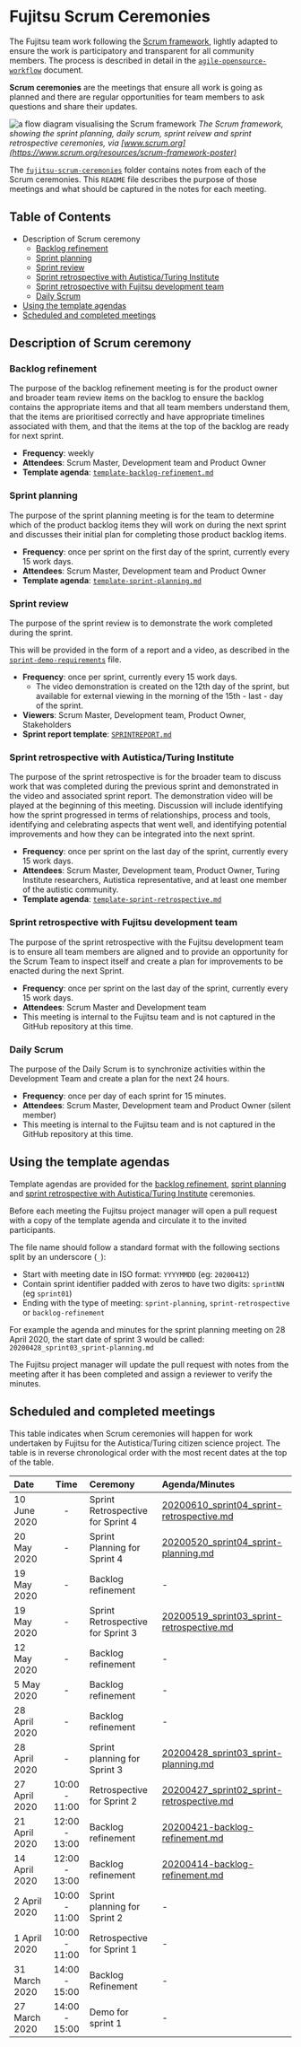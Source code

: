 # Fujitsu Scrum Ceremonies

The Fujitsu team work following the [Scrum framework](https://www.scrum.org/resources/what-is-scrum), lightly adapted to ensure the work is participatory and transparent for all community members.
The process is described in detail in the [`agile-opensource-workflow`](/project-management/agile-opensource-workflow.md) document.

**Scrum ceremonies** are the meetings that ensure all work is going as planned and there are regular opportunities for team members to ask questions and share their updates.

![a flow diagram visualising the Scrum framework](https://scrumorg-website-prod.s3.amazonaws.com/drupal/inline-images/2017-05/ScrumFrameworkTest.png)
*The Scrum framework, showing the sprint planning, daily scrum, sprint reivew and sprint retrospective ceremonies, via [www.scrum.org](https://www.scrum.org/resources/scrum-framework-poster)*

The [`fujitsu-scrum-ceremonies`](/project-management/fujitsu-scrum-ceremonies) folder contains notes from each of the Scrum ceremonies.
This `README` file describes the purpose of those meetings and what should be captured in the notes for each meeting.

## Table of Contents

* Description of Scrum ceremony
  * [Backlog refinement](#backlog-refinement)
  * [Sprint planning](#sprint-planning)
  * [Sprint review](#sprint-review)
  * [Sprint retrospective with Autistica/Turing Institute](#sprint-retrospective-with-autisticaturing-institute)
  * [Sprint retrospective with Fujitsu development team](#sprint-retrospective-with-fujitsu-development-team)
  * [Daily Scrum](#daily-scrum)
* [Using the template agendas](#using-the-template-agendas)
* [Scheduled and completed meetings](#scheduled-and-completed-meetings)

## Description of Scrum ceremony

### Backlog refinement

The purpose of the backlog refinement meeting is for the product owner and broader team review items on the backlog to ensure the backlog contains the appropriate items and that all team members understand them, that the items are prioritised correctly and have appropriate timelines associated with them, and that the items at the top of the backlog are ready for next sprint.

* **Frequency**: weekly
* **Attendees**: Scrum Master, Development team and Product Owner
* **Template agenda**: [`template-backlog-refinement.md`](template-backlog-refinement.md)

### Sprint planning

The purpose of the sprint planning meeting is for the team to determine which of the product backlog items they will work on during the next sprint and discusses their initial plan for completing those product backlog items.

* **Frequency**: once per sprint on the first day of the sprint, currently every 15 work days.
* **Attendees**: Scrum Master, Development team and Product Owner
* **Template agenda**: [`template-sprint-planning.md`](template-sprint-planning.md)

### Sprint review

The purpose of the sprint review is to demonstrate the work completed during the sprint.

This will be provided in the form of a report and a video, as described in the [`sprint-demo-requirements`](/project-management/sprint-demo-requirements.md) file.

* **Frequency**: once per sprint, currently every 15 work days.
  * The video demonstration is created on the 12th day of the sprint, but available for external viewing in the morning of the 15th - last - day of the sprint.
* **Viewers**: Scrum Master, Development team, Product Owner, Stakeholders
* **Sprint report template**: [`SPRINTREPORT.md`](/SPRINTREPORT.md)

### Sprint retrospective with Autistica/Turing Institute

The purpose of the sprint retrospective is for the broader team to discuss work that was completed during the previous sprint and demonstrated in the video and associated sprint report.
The demonstration video will be played at the beginning of this meeting.
Discussion will include identifying how the sprint progressed in terms of relationships, process and tools, identifying and celebrating aspects that went well, and identifying potential improvements and how they can be integrated into the next sprint.

* **Frequency**: once per sprint on the last day of the sprint, currently every 15 work days.
* **Attendees**: Scrum Master, Development team, Product Owner, Turing Institute researchers, Autistica representative, and at least one member of the autistic community.
* **Template agenda**: [`template-sprint-retrospective.md`](template-sprint-retrospective.md)

### Sprint retrospective with Fujitsu development team

The purpose of the sprint retrospective with the Fujitsu development team is to ensure all team members are aligned and to provide an opportunity for the Scrum Team to inspect itself and create a plan for improvements to be enacted during the next Sprint.

* **Frequency**: once per sprint on the last day of the sprint, currently every 15 work days.
* **Attendees**: Scrum Master and Development team
* This meeting is internal to the Fujitsu team and is not captured in the GitHub repository at this time.

### Daily Scrum

The purpose of the Daily Scrum is to synchronize activities within the Development Team and create a plan for the next 24 hours.

* **Frequency**: once per day of each sprint for 15 minutes.
* **Attendees**: Scrum Master, Development team and Product Owner (silent member)
* This meeting is internal to the Fujitsu team and is not captured in the GitHub repository at this time.

## Using the template agendas

Template agendas are provided for the [backlog refinement](#backlog-refinement), [sprint planning](#sprint-planning) and [sprint retrospective with Autistica/Turing Institute](#sprint-retrospective-with-autisticaturing-institute) ceremonies.

Before each meeting the Fujitsu project manager will open a pull request with a copy of the template agenda and circulate it to the invited participants.

The file name should follow a standard format with the following sections split by an underscore (`_`):

* Start with meeting date in ISO format: `YYYYMMDD` (eg: `20200412`)
* Contain sprint identifier padded with zeros to have two digits: `sprintNN` (eg `sprint01`)
* Ending with the type of meeting: `sprint-planning`, `sprint-retrospective` or `backlog-refinement`

For example the agenda and minutes for the sprint planning meeting on 28 April 2020, the start date of sprint 3 would be called: `20200428_sprint03_sprint-planning.md`

The Fujitsu project manager will update the pull request with notes from the meeting after it has been completed and assign a reviewer to verify the minutes.

## Scheduled and completed meetings

This table indicates when Scrum ceremonies will happen for work undertaken by Fujitsu for the Autistica/Turing citizen science project.
The table is in reverse chronological order with the most recent dates at the top of the table.

|Date           | Time | Ceremony | Agenda/Minutes |
|:--------------|:----:|:---------|:---------------|
| 10 June 2020  | - | Sprint Retrospective for Sprint 4 | [20200610_sprint04_sprint-retrospective.md](20200610_sprint04_sprint-retrospective.md) |
| 20 May 2020   | - | Sprint Planning for Sprint 4 | [20200520_sprint04_sprint-planning.md](20200520_sprint04_sprint-planning.md) |
| 19 May 2020   | - | Backlog refinement | - |
| 19 May 2020   | - | Sprint Retrospective for Sprint 3 | [20200519_sprint03_sprint-retrospective.md](20200519_sprint03_sprint-retrospective.md) |
| 12 May 2020   | - | Backlog refinement | - |
| 5 May 2020    | - | Backlog refinement | - |
| 28 April 2020 | - | Backlog refinement | - |
| 28 April 2020 | -  | Sprint planning for Sprint 3 | [20200428_sprint03_sprint-planning.md](20200428_sprint03_sprint-planning.md) |
| 27 April 2020 | 10:00 - 11:00 | Retrospective for Sprint 2 | [20200427_sprint02_sprint-retrospective.md](20200427_sprint02_sprint-retrospective.md) |
| 21 April 2020 | 12:00 - 13:00 | Backlog refinement | [20200421-backlog-refinement.md](20200421-backlog-refinement.md) |
| 14 April 2020 | 12:00 - 13:00 | Backlog refinement | [20200414-backlog-refinement.md](20200414-backlog-refinement.md) |
| 2 April 2020  | 10:00 - 11:00 | Sprint planning for Sprint 2 | - |
| 1 April 2020  | 10:00 - 11:00 | Retrospective for Sprint 1 | - |
| 31 March 2020 | 14:00 - 15:00 | Backlog Refinement | - |
| 27 March 2020 | 14:00 - 15:00 | Demo for sprint 1 | - |
